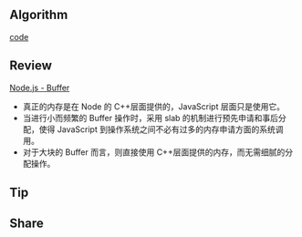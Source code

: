 ## Algorithm

[code](/images/temp/haha-2023-11-05.png)

## Review

[Node.js - Buffer](https://weread.qq.com/web/reader/d1b32290718ff65fd1befcck283328802332838023a7529)

- 真正的内存是在 Node 的 C++层面提供的，JavaScript 层面只是使用它。
- 当进行小而频繁的 Buffer 操作时，采用 slab 的机制进行预先申请和事后分配，使得 JavaScript 到操作系统之间不必有过多的内存申请方面的系统调用。
- 对于大块的 Buffer 而言，则直接使用 C++层面提供的内存，而无需细腻的分配操作。

## Tip

## Share
